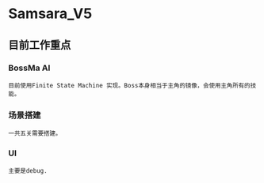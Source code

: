 # Samsara_V5

## 目前工作重点

### BossMa AI

    目前使用Finite State Machine 实现。Boss本身相当于主角的镜像，会使用主角所有的技能。

### 场景搭建

    一共五关需要搭建。

### UI

    主要是debug.
